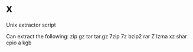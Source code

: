 # x
Unix extractor script

Can extract the following:
zip
gz
tar
tar.gz
7zip
7z
bzip2
rar
Z
lzma
xz
shar
cpio
a
kgb
